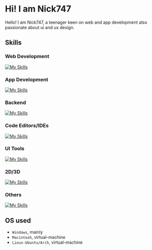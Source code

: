 # Hi! I am Nick747
Hello! I am Nick747, a teenager keen on web and app development also passionate about ui and ux design.

## Skills
### Web Development
[![My Skills](https://skillicons.dev/icons?i=html,js,css,bootstrap)](https://skillicons.dev)
### App Development
[![My Skills](https://skillicons.dev/icons?i=flutter,dart,java)](https://skillicons.dev)
### Backend 
[![My Skills](https://skillicons.dev/icons?i=python,c,cpp,kotlin,nodejs)](https://skillicons.dev)
### Code Editors/IDEs
[![My Skills](https://skillicons.dev/icons?i=vscode,visualstudio,androidstudio,atom,idea)](https://skillicons.dev)
### UI Tools
[![My Skills](https://skillicons.dev/icons?i=figma,xd,ai)](https://skillicons.dev)
### 2D/3D
[![My Skills](https://skillicons.dev/icons?i=autocad,sketchup,blender)](https://skillicons.dev)
### Others
[![My Skills](https://skillicons.dev/icons?i=arduino,latex,lua,md,unity,git)](https://skillicons.dev)

## OS used
- `Windows`, mainly
- `Macintosh`, virtual-machine
- `Linux-Ubuntu/Arch`, virtual-machine
